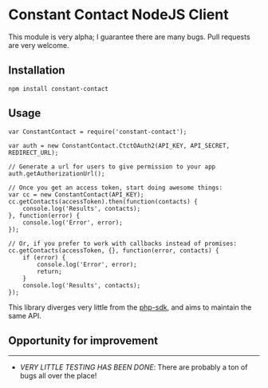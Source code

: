 
# Constant Contact NodeJS Client

This module is very alpha; I guarantee there are many bugs. Pull requests are very welcome.


## Installation
```
npm install constant-contact
```


## Usage
```
var ConstantContact = require('constant-contact');

var auth = new ConstantContact.CtctOAuth2(API_KEY, API_SECRET, REDIRECT_URL);

// Generate a url for users to give permission to your app
auth.getAuthorizationUrl();

// Once you get an access token, start doing awesome things:
var cc = new ConstantContact(API_KEY);
cc.getContacts(accessToken).then(function(contacts) {
	console.log('Results', contacts);
}, function(error) {
	console.log('Error', error);
});

// Or, if you prefer to work with callbacks instead of promises:
cc.getContacts(accessToken, {}, function(error, contacts) {
	if (error) {
		console.log('Error', error);
		return;
	}
	console.log('Results', contacts);
});
```

This library diverges very little from the [php-sdk](https://github.com/constantcontact/php-sdk), and aims to maintain the same API.


## Opportunity for improvement
------
- *VERY LITTLE TESTING HAS BEEN DONE*: There are probably a ton of bugs all over the place!
